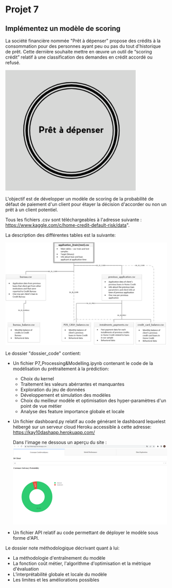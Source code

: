 # Projet 7
## Implémentez un modèle de scoring
La société financière nommée "Prêt à dépenser" propose des crédits à la consommation pour des personnes ayant peu ou pas du tout d'historique de prêt. 
Cette dernière souhaite mettre en œuvre un outil de “scoring crédit” relatif à une classification des demandes en crédit accordé ou refusé.

<img src="logo_entreprise.png">

L'objectif est de développer un modèle de scoring de la probabilité de défaut de paiement d'un client pour étayer la décision d'accorder ou non un prêt à un client potentiel.

Tous les fichiers .csv sont téléchargeables à l'adresse suivante : https://www.kaggle.com/c/home-credit-default-risk/data".

La description des différentes tables est la suivante:

<img src="features.png">

Le dossier "dossier_code" contient:

- Un fichier P7_Processing&Modelling.ipynb contenant le code de la modélisation du prétraitement à la prédiction:
  - Choix du kernel
  - Traitement les valeurs abérrantes et manquantes
  - Exploration du jeu de données
  - Développement et simulation des modèles
  - Choix du meilleur modèle et optimisation des hyper-paramètres d'un point de vue métier
  - Analyse des feature importance globale et locale
  
- Un fichier dashboard.py relatif au code générant le dashboard lequelest hébergé sur un serveur cloud Heroku accessible à cette adresse:
  https://kay10dashapp.herokuapp.com/ 
  
  Dans l'image ne dessous un aperçu du site :
  <img src="dashboard.png">
  
- Un fichier API relatif au code permettant de déployer le modèle sous forme d'API.

Le dossier note méthodologique décrivant quant à lui:
- La méthodologie d'entraînement du modèle 
- La fonction coût métier, l'algorithme d'optimisation et la métrique d'évaluation 
- L’interprétabilité globale et locale du modèle
- Les limites et les améliorations possibles 

